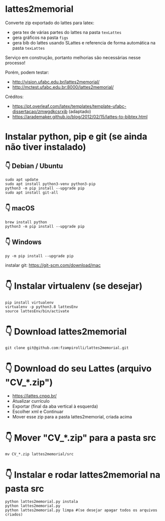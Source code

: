 # lattes2memorial
Converte zip exportado do lattes para latex:
* gera tex de várias partes do lattes na pasta `texLattes`
* gera gráficos na pasta `figs`
* gera bib do lattes usando SLattes e referencia de forma automática na pasta `texLattes`

Serviço em construção, portanto melhorias são necessárias nesse processo!

Porém, podem testar:
* http://vision.ufabc.edu.br/lattes2memorial/
* http://mctest.ufabc.edu.br:8000/lattes2memorial/

Créditos: 
* https://pt.overleaf.com/latex/templates/template-ufabc-dissertacao/zmwgdkcsrxjb (adaptado)
* https://arademaker.github.io/blog/2012/02/15/lattes-to-bibtex.html

# Instalar python, pip e git (se ainda não tiver instalado)

## 👇️ Debian / Ubuntu
```
sudo apt update
sudo apt install python3-venv python3-pip
python3 -m pip install --upgrade pip
sudo apt install git-all
```

## 👇️ macOS
```
brew install python
python3 -m pip install --upgrade pip
```

## 👇️ Windows
```
py -m pip install --upgrade pip
```
instalar git: https://git-scm.com/download/mac

# 👇️ Instalar virtualenv (se desejar)
```
pip install virtualenv
virtualenv -p python3.8 lattesEnv
source lattesEnv/bin/activate
```

# 👇️ Download lattes2memorial 
```
git clone git@github.com:fzampirolli/lattes2memorial.git
```

# 👇️ Download do seu Lattes (arquivo "CV_*.zip")
* https://lattes.cnpq.br/
* Atualizar currículo
* Exportar (final da aba vertical à esquerda)
* Escolher xml e Continuar
* Mover esse zip para a pasta lattes2memorial, criada acima

# 👇️ Mover "CV_*.zip" para a pasta src
```
mv CV_*.zip lattes2memorial/src
```

# 👇️ Instalar e rodar lattes2memorial na pasta src
```
python lattes2memorial.py instala
python lattes2memorial.py
python lattes2memorial.py limpa #(se desejar apagar todos os arquivos criados)
```

